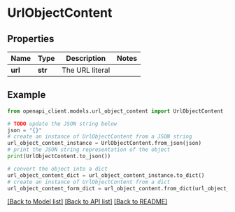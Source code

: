 # UrlObjectContent


## Properties

Name | Type | Description | Notes
------------ | ------------- | ------------- | -------------
**url** | **str** | The URL literal | 

## Example

```python
from openapi_client.models.url_object_content import UrlObjectContent

# TODO update the JSON string below
json = "{}"
# create an instance of UrlObjectContent from a JSON string
url_object_content_instance = UrlObjectContent.from_json(json)
# print the JSON string representation of the object
print(UrlObjectContent.to_json())

# convert the object into a dict
url_object_content_dict = url_object_content_instance.to_dict()
# create an instance of UrlObjectContent from a dict
url_object_content_form_dict = url_object_content.from_dict(url_object_content_dict)
```
[[Back to Model list]](../README.md#documentation-for-models) [[Back to API list]](../README.md#documentation-for-api-endpoints) [[Back to README]](../README.md)



